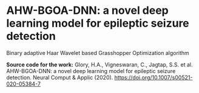 # AHW-BGOA-DNN: a novel deep learning model for epileptic seizure detection
Binary adaptive Haar Wavelet based Grasshopper Optimization algorithm

**Source code for the work:**
Glory, H.A., Vigneswaran, C., Jagtap, S.S. et al. AHW-BGOA-DNN: a novel deep learning model for epileptic seizure detection. Neural Comput & Applic (2020). https://doi.org/10.1007/s00521-020-05384-7


